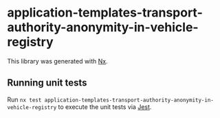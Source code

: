<!-- gitbook-ignore -->

# application-templates-transport-authority-anonymity-in-vehicle-registry

This library was generated with [Nx](https://nx.dev).

## Running unit tests

Run `nx test application-templates-transport-authority-anonymity-in-vehicle-registry` to execute the unit tests via [Jest](https://jestjs.io).
